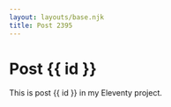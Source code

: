 ```yaml
---
layout: layouts/base.njk
title: Post 2395
---
```


# Post {{ id }}

This is post {{ id }} in my Eleventy project.
